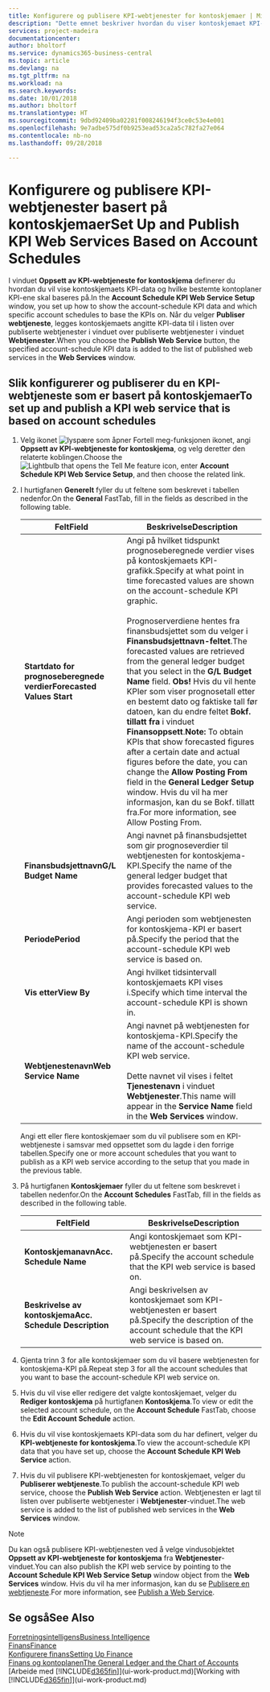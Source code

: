 ```yaml
---
title: Konfigurere og publisere KPI-webtjenester for kontoskjemaer | Microsoft-dokumentasjon
description: "Dette emnet beskriver hvordan du viser kontoskjemaet KPI-data som er basert på bestemte kontoskjemaer."
services: project-madeira
documentationcenter: 
author: bholtorf
ms.service: dynamics365-business-central
ms.topic: article
ms.devlang: na
ms.tgt_pltfrm: na
ms.workload: na
ms.search.keywords: 
ms.date: 10/01/2018
ms.author: bholtorf
ms.translationtype: HT
ms.sourcegitcommit: 9dbd92409ba02281f008246194f3ce0c53e4e001
ms.openlocfilehash: 9e7adbe575df0b9253ead53ca2a5c782fa27e064
ms.contentlocale: nb-no
ms.lasthandoff: 09/28/2018

---
```

# <a name="set-up-and-publish-kpi-web-services-based-on-account-schedules"></a><span data-ttu-id="b0b23-103">Konfigurere og publisere KPI-webtjenester basert på kontoskjemaer</span><span class="sxs-lookup"><span data-stu-id="b0b23-103">Set Up and Publish KPI Web Services Based on Account Schedules</span></span>
<span data-ttu-id="b0b23-104">I vinduet **Oppsett av KPI-webtjeneste for kontoskjema** definerer du hvordan du vil vise kontoskjemaets KPI-data og hvilke bestemte kontoplaner KPI-ene skal baseres på.</span><span class="sxs-lookup"><span data-stu-id="b0b23-104">In the **Account Schedule KPI Web Service Setup** window, you set up how to show the account-schedule KPI data and which specific account schedules to base the KPIs on.</span></span> <span data-ttu-id="b0b23-105">Når du velger **Publiser webtjeneste**, legges kontoskjemaets angitte KPI-data til i listen over publiserte webtjenester i vinduet over publiserte webtjenester i vinduet **Webtjenester**.</span><span class="sxs-lookup"><span data-stu-id="b0b23-105">When you choose the **Publish Web Service** button, the specified account-schedule KPI data is added to the list of published web services in the **Web Services** window.</span></span>  

## <a name="to-set-up-and-publish-a-kpi-web-service-that-is-based-on-account-schedules"></a><span data-ttu-id="b0b23-106">Slik konfigurerer og publiserer du en KPI-webtjeneste som er basert på kontoskjemaer</span><span class="sxs-lookup"><span data-stu-id="b0b23-106">To set up and publish a KPI web service that is based on account schedules</span></span>  
1.  <span data-ttu-id="b0b23-107">Velg ikonet ![lyspære som åpner Fortell meg-funksjonen](media/ui-search/search_small.png "Fortell hva du vil gjøre") ikonet, angi **Oppsett av KPI-webtjeneste for kontoskjema**, og velg deretter den relaterte koblingen.</span><span class="sxs-lookup"><span data-stu-id="b0b23-107">Choose the ![Lightbulb that opens the Tell Me feature](media/ui-search/search_small.png "Tell me what you want to do") icon, enter **Account Schedule KPI Web Service Setup**, and then choose the related link.</span></span>  
2.  <span data-ttu-id="b0b23-108">I hurtigfanen **Generelt** fyller du ut feltene som beskrevet i tabellen nedenfor.</span><span class="sxs-lookup"><span data-stu-id="b0b23-108">On the **General** FastTab, fill in the fields as described in the following table.</span></span>  

    |<span data-ttu-id="b0b23-109">Felt</span><span class="sxs-lookup"><span data-stu-id="b0b23-109">Field</span></span>|<span data-ttu-id="b0b23-110">Beskrivelse</span><span class="sxs-lookup"><span data-stu-id="b0b23-110">Description</span></span>|  
    |---------------------------------|---------------------------------------|  
    |<span data-ttu-id="b0b23-111">**Startdato for prognoseberegnede verdier**</span><span class="sxs-lookup"><span data-stu-id="b0b23-111">**Forecasted Values Start**</span></span>|<span data-ttu-id="b0b23-112">Angi på hvilket tidspunkt prognoseberegnede verdier vises på kontoskjemaets KPI-grafikk.</span><span class="sxs-lookup"><span data-stu-id="b0b23-112">Specify at what point in time forecasted values are shown on the account-schedule KPI graphic.</span></span><br /><br /> <span data-ttu-id="b0b23-113">Prognoserverdiene hentes fra finansbudsjettet som du velger i **Finansbudsjettnavn-feltet**.</span><span class="sxs-lookup"><span data-stu-id="b0b23-113">The forecasted values are retrieved from the general ledger budget that you select in the **G/L Budget Name** field.</span></span> <span data-ttu-id="b0b23-114">**Obs!** Hvis du vil hente KPIer som viser prognosetall etter en bestemt dato og faktiske tall før datoen, kan du endre feltet **Bokf. tillatt fra** i vinduet **Finansoppsett**.</span><span class="sxs-lookup"><span data-stu-id="b0b23-114">**Note:**  To obtain KPIs that show forecasted figures after a certain date and actual figures before the date, you can change the **Allow Posting From** field in the **General Ledger Setup** window.</span></span> <span data-ttu-id="b0b23-115">Hvis du vil ha mer informasjon, kan du se Bokf. tillatt fra.</span><span class="sxs-lookup"><span data-stu-id="b0b23-115">For more information, see Allow Posting From.</span></span>|  
    |<span data-ttu-id="b0b23-116">**Finansbudsjettnavn**</span><span class="sxs-lookup"><span data-stu-id="b0b23-116">**G/L Budget Name**</span></span>|<span data-ttu-id="b0b23-117">Angi navnet på finansbudsjettet som gir prognoseverdier til webtjenesten for kontoskjema-KPI.</span><span class="sxs-lookup"><span data-stu-id="b0b23-117">Specify the name of the general ledger budget that provides forecasted values to the account-schedule KPI web service.</span></span>|  
    |<span data-ttu-id="b0b23-118">**Periode**</span><span class="sxs-lookup"><span data-stu-id="b0b23-118">**Period**</span></span>|<span data-ttu-id="b0b23-119">Angi perioden som webtjenesten for kontoskjema-KPI er basert på.</span><span class="sxs-lookup"><span data-stu-id="b0b23-119">Specify the period that the account-schedule KPI web service is based on.</span></span>|  
    |<span data-ttu-id="b0b23-120">**Vis etter**</span><span class="sxs-lookup"><span data-stu-id="b0b23-120">**View By**</span></span>|<span data-ttu-id="b0b23-121">Angi hvilket tidsintervall kontoskjemaets KPI vises i.</span><span class="sxs-lookup"><span data-stu-id="b0b23-121">Specify which time interval the account-schedule KPI is shown in.</span></span>|  
    |<span data-ttu-id="b0b23-122">**Webtjenestenavn**</span><span class="sxs-lookup"><span data-stu-id="b0b23-122">**Web Service Name**</span></span>|<span data-ttu-id="b0b23-123">Angi navnet på webtjenesten for kontoskjema-KPI.</span><span class="sxs-lookup"><span data-stu-id="b0b23-123">Specify the name of the account-schedule KPI web service.</span></span><br /><br /> <span data-ttu-id="b0b23-124">Dette navnet vil vises i feltet **Tjenestenavn** i vinduet **Webtjenester**.</span><span class="sxs-lookup"><span data-stu-id="b0b23-124">This name will appear in the **Service Name** field in the **Web Services** window.</span></span>|  

    <span data-ttu-id="b0b23-125">Angi ett eller flere kontoskjemaer som du vil publisere som en KPI-webtjeneste i samsvar med oppsettet som du lagde i den forrige tabellen.</span><span class="sxs-lookup"><span data-stu-id="b0b23-125">Specify one or more account schedules that you want to publish as a KPI web service according to the setup that you made in the previous table.</span></span>  

3.  <span data-ttu-id="b0b23-126">På hurtigfanen **Kontoskjemaer** fyller du ut feltene som beskrevet i tabellen nedenfor.</span><span class="sxs-lookup"><span data-stu-id="b0b23-126">On the **Account Schedules** FastTab, fill in the fields as described in the following table.</span></span>  

    |<span data-ttu-id="b0b23-127">Felt</span><span class="sxs-lookup"><span data-stu-id="b0b23-127">Field</span></span>|<span data-ttu-id="b0b23-128">Beskrivelse</span><span class="sxs-lookup"><span data-stu-id="b0b23-128">Description</span></span>|  
    |---------------------------------|---------------------------------------|  
    |<span data-ttu-id="b0b23-129">**Kontoskjemanavn**</span><span class="sxs-lookup"><span data-stu-id="b0b23-129">**Acc. Schedule Name**</span></span>|<span data-ttu-id="b0b23-130">Angi kontoskjemaet som KPI-webtjenesten er basert på.</span><span class="sxs-lookup"><span data-stu-id="b0b23-130">Specify the account schedule that the KPI web service is based on.</span></span>|  
    |<span data-ttu-id="b0b23-131">**Beskrivelse av kontoskjema**</span><span class="sxs-lookup"><span data-stu-id="b0b23-131">**Acc. Schedule Description**</span></span>|<span data-ttu-id="b0b23-132">Angi beskrivelsen av kontoskjemaet som KPI-webtjenesten er basert på.</span><span class="sxs-lookup"><span data-stu-id="b0b23-132">Specify the description of the account schedule that the KPI web service is based on.</span></span>|  

4.  <span data-ttu-id="b0b23-133">Gjenta trinn 3 for alle kontoskjemaer som du vil basere webtjenesten for kontoskjema-KPI på.</span><span class="sxs-lookup"><span data-stu-id="b0b23-133">Repeat step 3 for all the account schedules that you want to base the account-schedule KPI web service on.</span></span>  
5.  <span data-ttu-id="b0b23-134">Hvis du vil vise eller redigere det valgte kontoskjemaet, velger du **Rediger kontoskjema** på hurtigfanen **Kontoskjema**.</span><span class="sxs-lookup"><span data-stu-id="b0b23-134">To view or edit the selected account schedule, on the **Account Schedule** FastTab, choose the **Edit Account Schedule** action.</span></span>  
6.  <span data-ttu-id="b0b23-135">Hvis du vil vise kontoskjemaets KPI-data som du har definert, velger du **KPI-webtjeneste for kontoskjema**.</span><span class="sxs-lookup"><span data-stu-id="b0b23-135">To view the account-schedule KPI data that you have set up, choose the **Account Schedule KPI Web Service** action.</span></span>  
7.  <span data-ttu-id="b0b23-136">Hvis du vil publisere KPI-webtjenesten for kontoskjemaet, velger du **Publiserer webtjeneste**.</span><span class="sxs-lookup"><span data-stu-id="b0b23-136">To publish the account-schedule KPI web service, choose the **Publish Web Service** action.</span></span> <span data-ttu-id="b0b23-137">Webtjenesten er lagt til listen over publiserte webtjenester i **Webtjenester**-vinduet.</span><span class="sxs-lookup"><span data-stu-id="b0b23-137">The web service is added to the list of published web services in the **Web Services** window.</span></span>  

> [!NOTE]  
>  <span data-ttu-id="b0b23-138">Du kan også publisere KPI-webtjenesten ved å velge vindusobjektet **Oppsett av KPI-webtjeneste for kontoskjema** fra **Webtjenester**-vinduet.</span><span class="sxs-lookup"><span data-stu-id="b0b23-138">You can also publish the KPI web service by pointing to the **Account Schedule KPI Web Service Setup** window object from the **Web Services** window.</span></span> <span data-ttu-id="b0b23-139">Hvis du vil ha mer informasjon, kan du se [Publisere en webtjeneste](across-how-publish-web-service.md).</span><span class="sxs-lookup"><span data-stu-id="b0b23-139">For more information, see [Publish a Web Service](across-how-publish-web-service.md).</span></span>  

## <a name="see-also"></a><span data-ttu-id="b0b23-140">Se også</span><span class="sxs-lookup"><span data-stu-id="b0b23-140">See Also</span></span>  
[<span data-ttu-id="b0b23-141">Forretningsintelligens</span><span class="sxs-lookup"><span data-stu-id="b0b23-141">Business Intelligence</span></span>](bi.md)  
[<span data-ttu-id="b0b23-142">Finans</span><span class="sxs-lookup"><span data-stu-id="b0b23-142">Finance</span></span>](finance.md)  
[<span data-ttu-id="b0b23-143">Konfigurere finans</span><span class="sxs-lookup"><span data-stu-id="b0b23-143">Setting Up Finance</span></span>](finance-setup-finance.md)  
[<span data-ttu-id="b0b23-144">Finans og kontoplanen</span><span class="sxs-lookup"><span data-stu-id="b0b23-144">The General Ledger and the Chart of Accounts</span></span>](finance-general-ledger.md)  
<span data-ttu-id="b0b23-145">[Arbeide med [!INCLUDE[d365fin](includes/d365fin_md.md)]](ui-work-product.md)</span><span class="sxs-lookup"><span data-stu-id="b0b23-145">[Working with [!INCLUDE[d365fin](includes/d365fin_md.md)]](ui-work-product.md)</span></span>

